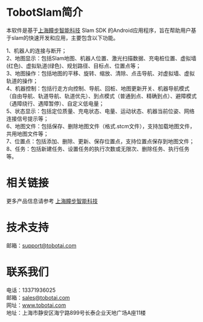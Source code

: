 # TobotSlam简介
本软件是基于[上海瞳步智能科技](www.tobotai.com) Slam SDK 的Android应用程序，旨在帮助用户基于slam的快速开发和应用，主要包含以下功能。<br> 

1、机器人的连接与断开；   
2、地图显示：包括Slam地图、机器人位置、激光扫描数据、充电桩位置、虚拟墙(红色)、虚拟轨道(绿色)、规划路径、目标点、位置点等；  
3、地图操作：包括地图的平移、旋转、缩放、清除、点击导航、对虚拟墙、虚拟轨道的操作；  
4、机器控制：包括行走方向控制、导航、回桩、地图更新开关、机器导航模式（自由导航、轨道导航、轨道优先）、到点模式（普通到点、精确到点）、避障模式（遇障绕行、遇障暂停）、自定义低电量；    
5、状态显示：包括定位质量、充电状态、电量、运动状态、机器当前位姿、网络连接信号提示等；  
6、地图文件：包括保存、删除地图文件（格式.stcm文件），支持加载地图文件，共用地图文件等；  
7、位置点：包括添加、删除、更新、保存位置点，支持位置点保存到地图文件；  
8、任务：包括新建任务、设置任务的执行次数或无限次、删除任务、执行任务等。  

# 相关链接
更多产品信息请参考 [上海瞳步智能科技](www.tobotai.com) 

# 技术支持
邮箱：support@tobotai.com

# 联系我们
电话：13371936025  
邮箱：sales@tobotai.com  
网址：www.tobotai.com  
地址：上海市静安区海宁路899号长泰企业天地广场A座11楼  
